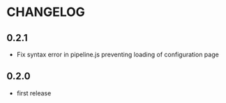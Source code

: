 CHANGELOG
=========

0.2.1
-----
* Fix syntax error in pipeline.js preventing loading of configuration page

0.2.0
----
* first release

